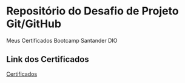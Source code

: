# Repositório do Desafio de Projeto Git/GitHub
Meus Certificados Bootcamp Santander  DIO

## Link dos Certificados 
[Certificados](https://drive.google.com/drive/folders/1BsJcmdDv3MSsWdZn-b7Oh2Ij6c620A3V?usp=sharing)
